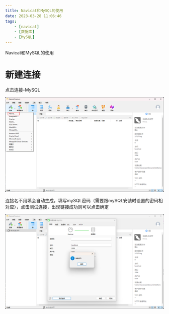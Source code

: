 ```yaml
---
title: Navicat和MySQL的使用
date: 2023-03-28 11:06:46
tags:
    - [navicat]
    - [数据库]
    - [MySQL]
---
```

Navicat和MySQL的使用
<!-- more -->
# 新建连接

点击连接-MySQL

![](https://raw.githubusercontent.com/marcaas/hexoPicgo/master/20230328111053.png)

连接名不用填会自动生成，填写mySQL密码（需要跟mySQL安装时设置的密码相对应），点击测试连接，出现链接成功则可以点击确定

![](https://raw.githubusercontent.com/marcaas/hexoPicgo/master/20230328112749.png)
